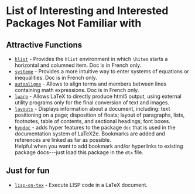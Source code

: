 # List of Interesting and Interested Packages Not Familiar with

## Attractive Functions

* [`hlist`](https://ctan.org/pkg/hlist) - Provides the `hlist` environment in which `\hitem` starts a horizontal and columned item. Doc is in French only.
* [`systeme`](https://ctan.org/pkg/systeme) - Provides a more intuitive way to enter systems of equations or inequalities. Doc is in French only.
* [`autoaligne`](https://ctan.org/pkg/autoaligne) - Allows to align terms and members between lines containing math expressions. Doc is in French only.
* [`lwarp`](https://ctan.org/pkg/lwarp) - Allows LaTeX to directly produce html5 output, using external utility programs only for the final conversion of text and images.
* [`layouts`](https://ctan.org/pkg/layouts) - Displays information about a document, including: text positioning on a page; disposition of floats; layout of paragraphs, lists, footnotes, table of contents, and sectional headings; font boxes.
* [`hypdoc`](https://ctan.org/pkg/hypdoc) - adds hyper features to the package `doc` that is used in the documentation system of LaTeX2e. Bookmarks are added and references are linked as far as possible.<BR>
Helpful when you want to add bookmark and/or hyperlinks to existing package docs---just load this package in the `dtx` file.

## Just for fun

* [`lisp-on-tex`](https://ctan.org/pkg/lisp-on-tex) - Execute LISP code in a LaTeX document.
